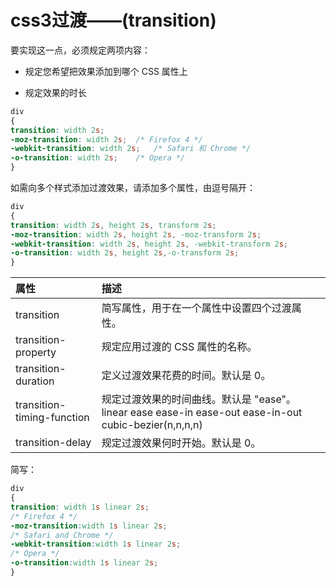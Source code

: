 # css3过渡——\(transition\)

要实现这一点，必须规定两项内容：

* 规定您希望把效果添加到哪个 CSS 属性上

* 规定效果的时长

```css
div
{
transition: width 2s;
-moz-transition: width 2s;	/* Firefox 4 */
-webkit-transition: width 2s;	/* Safari 和 Chrome */
-o-transition: width 2s;	/* Opera */
}
```

如需向多个样式添加过渡效果，请添加多个属性，由逗号隔开：

```css
div
{
transition: width 2s, height 2s, transform 2s;
-moz-transition: width 2s, height 2s, -moz-transform 2s;
-webkit-transition: width 2s, height 2s, -webkit-transform 2s;
-o-transition: width 2s, height 2s,-o-transform 2s;
}
```

| 属性 | 描述 |
| :--- | :--- |
| transition | 简写属性，用于在一个属性中设置四个过渡属性。 |
| transition-property | 规定应用过渡的 CSS 属性的名称。 |
| transition-duration | 定义过渡效果花费的时间。默认是 0。 |
| transition-timing-function | 规定过渡效果的时间曲线。默认是 "ease"。         linear ease ease-in ease-out ease-in-out           cubic-bezier\(n,n,n,n\) |   |   |   |   |
| transition-delay | 规定过渡效果何时开始。默认是 0。 |

简写：

```css
div
{
transition: width 1s linear 2s;
/* Firefox 4 */
-moz-transition:width 1s linear 2s;
/* Safari and Chrome */
-webkit-transition:width 1s linear 2s;
/* Opera */
-o-transition:width 1s linear 2s;
}
```



